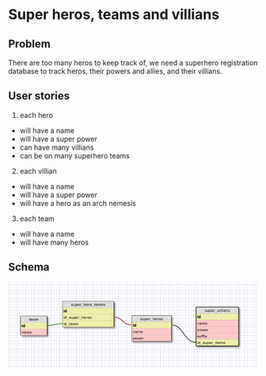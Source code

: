 # Super heros, teams and villians

## Problem
There are too many heros to keep track of, we need a superhero registration
database to track heros, their powers and allies, and their villians.

## User stories
1. each hero
  * will have a name
  * will have a super power
  * can have many villians
  * can be on many superhero teams
2. each villian
  * will have a name
  * will have a super power
  * will have a hero as an arch nemesis
3. each team
  * will have a name
  * will have many heros
## Schema
![superhero schema](/screenshot.png)
